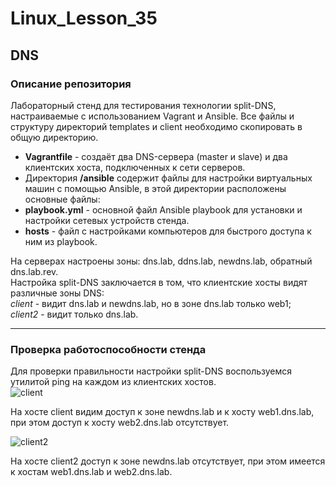 # Linux_Lesson_35
## DNS
### Описание репозитория

Лабораторный стенд для тестирования технологии split-DNS, настраиваемые с использованием Vagrant и Ansible. Все файлы и структуру директорий temрlates и client необходимо скопировать в общую директорию.

- **Vagrantfile** - создаёт два DNS-сервера (master и slave) и два клиентских хоста, подключенных к сети серверов.  
- Директория **/ansible** содержит файлы для настройки виртуальных машин с помощью Ansible, в этой директории расположены основные файлы:  
- **playbook.yml** - основной файл Ansible playbook для установки и настройки сетевых устройств стенда.  
- **hosts** - файл с настройками компьютеров для быстрого доступа к ним из playbook.


На серверах настроены зоны: dns.lab, ddns.lab, newdns.lab, обратный dns.lab.rev.  
Настройка split-DNS заключается в том, что клиентские хосты видят различные зоны DNS:  
*client* - видит dns.lab и newdns.lab, но в зоне dns.lab только web1;  
*client2* - видит только dns.lab.

---

 ### Проверка работоспособности стенда

 Для проверки правильности настройки split-DNS воспользуемся утилитой ping на каждом из клиентских хостов.  
 ![client](https://github.com/darknetworm/Linux_Lesson_35/assets/82410807/d4383a59-38ba-474e-bae5-ee9b616dc7b5)
 
На хосте client видим доступ к зоне newdns.lab и к хосту web1.dns.lab, при этом доступ к хосту web2.dns.lab отсутствует.

![client2](https://github.com/darknetworm/Linux_Lesson_35/assets/82410807/20356c40-8c9f-47f0-9106-4cc4642e0498)  

На хосте client2 доступ к зоне newdns.lab отсутствует, при этом имеется к хостам web1.dns.lab и web2.dns.lab.
